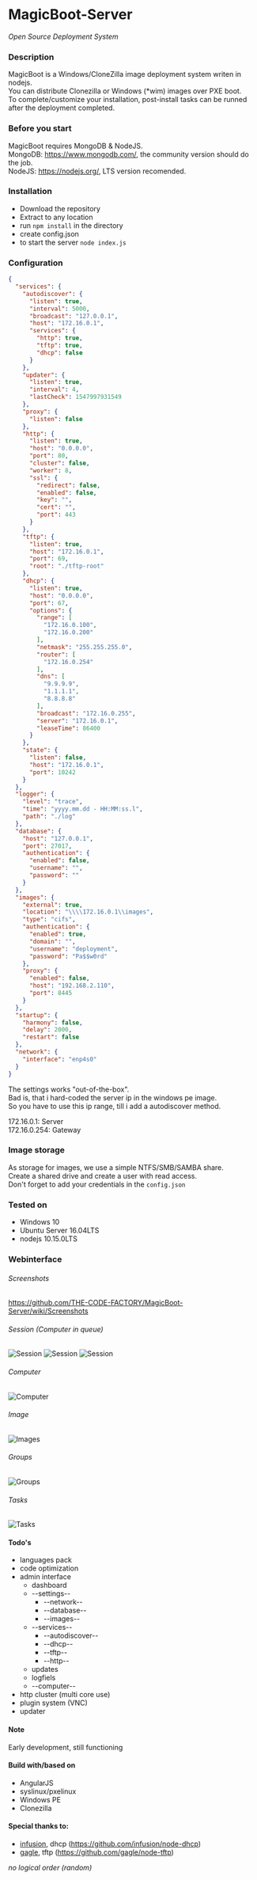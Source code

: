 # MagicBoot-Server
*Open Source Deployment System*

### Description
MagicBoot is a Windows/CloneZilla image deployment system writen in nodejs.\
You can distribute Clonezilla or Windows (*wim) images over PXE boot.\
To complete/customize your installation, post-install tasks can be runned after the deployment completed.


### Before you start
MagicBoot requires MongoDB & NodeJS.\
MongoDB: https://www.mongodb.com/, the community version should do the job.\
NodeJS: https://nodejs.org/, LTS version recomended.


### Installation
- Download the repository
- Extract to any location
- run `npm install` in the directory
- create config.json
- to start the server `node index.js`

### Configuration
```json
{
  "services": {
    "autodiscover": {
      "listen": true,
      "interval": 5000,
      "broadcast": "127.0.0.1",
      "host": "172.16.0.1",
      "services": {
        "http": true,
        "tftp": true,
        "dhcp": false
      }
    },
    "updater": {
      "listen": true,
      "interval": 4,
      "lastCheck": 1547997931549
    },
    "proxy": {
      "listen": false
    },
    "http": {
      "listen": true,
      "host": "0.0.0.0",
      "port": 80,
      "cluster": false,
      "worker": 8,
      "ssl": {
        "redirect": false,
        "enabled": false,
        "key": "",
        "cert": "",
        "port": 443
      }
    },
    "tftp": {
      "listen": true,
      "host": "172.16.0.1",
      "port": 69,
      "root": "./tftp-root"
    },
    "dhcp": {
      "listen": true,
      "host": "0.0.0.0",
      "port": 67,
      "options": {
        "range": [
          "172.16.0.100",
          "172.16.0.200"
        ],
        "netmask": "255.255.255.0",
        "router": [
          "172.16.0.254"
        ],
        "dns": [
          "9.9.9.9",
          "1.1.1.1",
          "8.8.8.8"
        ],
        "broadcast": "172.16.0.255",
        "server": "172.16.0.1",
        "leaseTime": 86400
      }
    },
    "state": {
      "listen": false,
      "host": "172.16.0.1",
      "port": 10242
    }
  },
  "logger": {
    "level": "trace",
    "time": "yyyy.mm.dd - HH:MM:ss.l",
    "path": "./log"
  },
  "database": {
    "host": "127.0.0.1",
    "port": 27017,
    "authentication": {
      "enabled": false,
      "username": "",
      "password": ""
    }
  },
  "images": {
    "external": true,
    "location": "\\\\172.16.0.1\\images",
    "type": "cifs",
    "authentication": {
      "enabled": true,
      "domain": "",
      "username": "deployment",
      "password": "Pa$$w0rd"
    },
    "proxy": {
      "enabled": false,
      "host": "192.168.2.110",
      "port": 8445
    }
  },
  "startup": {
    "harmony": false,
    "delay": 2000,
    "restart": false
  },
  "network": {
    "interface": "enp4s0"
  }
}
```
The settings works "out-of-the-box".\
Bad is, that i hard-coded the server ip in the windows pe image.\
So you have to use this ip range, till i add a autodiscover method.

172.16.0.1:     Server\
172.16.0.254:   Gateway


### Image storage
As storage for images, we use a simple NTFS/SMB/SAMBA share.\
Create a shared drive and create a user with read access.\
Don't forget to add your credentials in the `config.json`


### Tested on
- Windows 10 
- Ubuntu Server 16.04LTS
- nodejs 10.15.0LTS


### Webinterface

###### Screenshots
https://github.com/THE-CODE-FACTORY/MagicBoot-Server/wiki/Screenshots

###### Session (Computer in queue)
![Session](https://raw.githubusercontent.com/the-code-factory/magicboot-server/master/public/assets/img/session.png "Session")
![Session](https://raw.githubusercontent.com/the-code-factory/magicboot-server/master/public/assets/img/session-1.png "Session")
![Session](https://raw.githubusercontent.com/the-code-factory/magicboot-server/master/public/assets/img/session-2.png "Session")

###### Computer
![Computer](https://raw.githubusercontent.com/the-code-factory/magicboot-server/master/public/assets/img/computer.png "Computer")

###### Image
![Images](https://raw.githubusercontent.com/the-code-factory/magicboot-server/master/public/assets/img/images.png "Images")

###### Groups
![Groups](https://raw.githubusercontent.com/the-code-factory/magicboot-server/master/public/assets/img/groups.png "groups")

###### Tasks
![Tasks](https://raw.githubusercontent.com/the-code-factory/magicboot-server/master/public/assets/img/tasks.png "Tasks")


#### Todo's
- languages pack
- code optimization
- admin interface
  - dashboard
  - --settings--
    - --network--
    - --database--
    - --images--
  - --services--
    - --autodiscover--
    - --dhcp--
    - --tftp--
    - --http--
  - updates
  - logfiels
  - --computer--
- http cluster (multi core use)
- plugin system (VNC)
- updater


#### Note
Early development, still functioning


#### Build with/based on
- AngularJS
- syslinux/pxelinux
- Windows PE
- Clonezilla


#### Special thanks to:
- [infusion](https://github.com/infusion), dhcp (https://github.com/infusion/node-dhcp)
- [gagle](https://github.com/gagle), tftp (https://github.com/gagle/node-tftp)

*no logical order (random)*